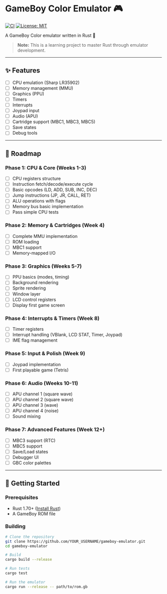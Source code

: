 # GameBoy Color Emulator 🎮

[![CI](https://github.com/lchagnoleau/gbc-emulator/workflows/CI/badge.svg)](https://github.com/lchagnoleau/gbc-emulator/actions)
[![License: MIT](https://img.shields.io/badge/License-MIT-yellow.svg)](https://opensource.org/licenses/MIT)

A GameBoy Color emulator written in Rust 🦀

> **Note:** This is a learning project to master Rust through emulator development.

---

## ✨ Features

- [ ] CPU emulation (Sharp LR35902)
- [ ] Memory management (MMU)
- [ ] Graphics (PPU)
- [ ] Timers
- [ ] Interrupts
- [ ] Joypad input
- [ ] Audio (APU)
- [ ] Cartridge support (MBC1, MBC3, MBC5)
- [ ] Save states
- [ ] Debug tools

---

## 🎯 Roadmap

### Phase 1: CPU & Core (Weeks 1-3)
- [ ] CPU registers structure
- [ ] Instruction fetch/decode/execute cycle
- [ ] Basic opcodes (LD, ADD, SUB, INC, DEC)
- [ ] Jump instructions (JP, JR, CALL, RET)
- [ ] ALU operations with flags
- [ ] Memory bus basic implementation
- [ ] Pass simple CPU tests

### Phase 2: Memory & Cartridges (Week 4)
- [ ] Complete MMU implementation
- [ ] ROM loading
- [ ] MBC1 support
- [ ] Memory-mapped I/O

### Phase 3: Graphics (Weeks 5-7)
- [ ] PPU basics (modes, timing)
- [ ] Background rendering
- [ ] Sprite rendering
- [ ] Window layer
- [ ] LCD control registers
- [ ] Display first game screen

### Phase 4: Interrupts & Timers (Week 8)
- [ ] Timer registers
- [ ] Interrupt handling (VBlank, LCD STAT, Timer, Joypad)
- [ ] IME flag management

### Phase 5: Input & Polish (Week 9)
- [ ] Joypad implementation
- [ ] First playable game (Tetris)

### Phase 6: Audio (Weeks 10-11)
- [ ] APU channel 1 (square wave)
- [ ] APU channel 2 (square wave)
- [ ] APU channel 3 (wave)
- [ ] APU channel 4 (noise)
- [ ] Sound mixing

### Phase 7: Advanced Features (Week 12+)
- [ ] MBC3 support (RTC)
- [ ] MBC5 support
- [ ] Save/Load states
- [ ] Debugger UI
- [ ] GBC color palettes

---

## 🚀 Getting Started

### Prerequisites

- Rust 1.70+ ([Install Rust](https://www.rust-lang.org/tools/install))
- A GameBoy ROM file

### Building

```bash
# Clone the repository
git clone https://github.com/YOUR_USERNAME/gameboy-emulator.git
cd gameboy-emulator

# Build
cargo build --release

# Run tests
cargo test

# Run the emulator
cargo run --release -- path/to/rom.gb

